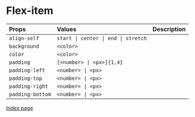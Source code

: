 # Flex-item

Props | Values | Description
:--- | :--- | :--- |
`align-self` | `start \| center \| end \| stretch` |
`background` | `<color>` |
`color` | `<color>` |
`padding` | `[<number> \| <px>]{1,4}` |
`padding-left` | `<number> \| <px>` |
`padding-top` | `<number> \| <px>` |
`padding-right` | `<number> \| <px>` |
`padding-bottom` | `<number> \| <px>` |

[Index page](./index.md)

